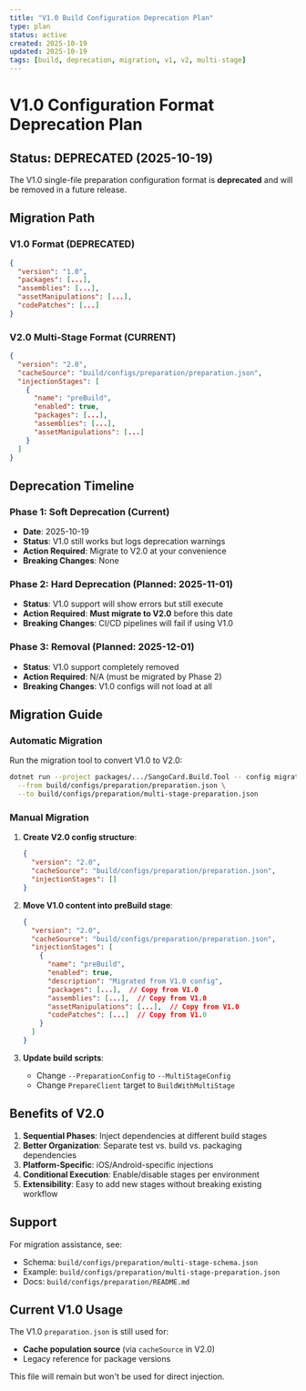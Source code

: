 ```yaml
---
title: "V1.0 Build Configuration Deprecation Plan"
type: plan
status: active
created: 2025-10-19
updated: 2025-10-19
tags: [build, deprecation, migration, v1, v2, multi-stage]
---
```


# V1.0 Configuration Format Deprecation Plan

## Status: DEPRECATED (2025-10-19)

The V1.0 single-file preparation configuration format is **deprecated** and will be removed in a future release.

## Migration Path

### V1.0 Format (DEPRECATED)

```json
{
  "version": "1.0",
  "packages": [...],
  "assemblies": [...],
  "assetManipulations": [...],
  "codePatches": [...]
}
```

### V2.0 Multi-Stage Format (CURRENT)

```json
{
  "version": "2.0",
  "cacheSource": "build/configs/preparation/preparation.json",
  "injectionStages": [
    {
      "name": "preBuild",
      "enabled": true,
      "packages": [...],
      "assemblies": [...],
      "assetManipulations": [...]
    }
  ]
}
```

## Deprecation Timeline

### Phase 1: Soft Deprecation (Current)

- **Date**: 2025-10-19
- **Status**: V1.0 still works but logs deprecation warnings
- **Action Required**: Migrate to V2.0 at your convenience
- **Breaking Changes**: None

### Phase 2: Hard Deprecation (Planned: 2025-11-01)

- **Status**: V1.0 support will show errors but still execute
- **Action Required**: **Must migrate to V2.0** before this date
- **Breaking Changes**: CI/CD pipelines will fail if using V1.0

### Phase 3: Removal (Planned: 2025-12-01)

- **Status**: V1.0 support completely removed
- **Action Required**: N/A (must be migrated by Phase 2)
- **Breaking Changes**: V1.0 configs will not load at all

## Migration Guide

### Automatic Migration

Run the migration tool to convert V1.0 to V2.0:

```bash
dotnet run --project packages/.../SangoCard.Build.Tool -- config migrate \
  --from build/configs/preparation/preparation.json \
  --to build/configs/preparation/multi-stage-preparation.json
```

### Manual Migration

1. **Create V2.0 config structure**:

   ```json
   {
     "version": "2.0",
     "cacheSource": "build/configs/preparation/preparation.json",
     "injectionStages": []
   }
   ```

2. **Move V1.0 content into preBuild stage**:

   ```json
   {
     "version": "2.0",
     "cacheSource": "build/configs/preparation/preparation.json",
     "injectionStages": [
       {
         "name": "preBuild",
         "enabled": true,
         "description": "Migrated from V1.0 config",
         "packages": [...],  // Copy from V1.0
         "assemblies": [...],  // Copy from V1.0
         "assetManipulations": [...],  // Copy from V1.0
         "codePatches": [...]  // Copy from V1.0
       }
     ]
   }
   ```

3. **Update build scripts**:
   - Change `--PreparationConfig` to `--MultiStageConfig`
   - Change `PrepareClient` target to `BuildWithMultiStage`

## Benefits of V2.0

1. **Sequential Phases**: Inject dependencies at different build stages
2. **Better Organization**: Separate test vs. build vs. packaging dependencies
3. **Platform-Specific**: iOS/Android-specific injections
4. **Conditional Execution**: Enable/disable stages per environment
5. **Extensibility**: Easy to add new stages without breaking existing workflow

## Support

For migration assistance, see:

- Schema: `build/configs/preparation/multi-stage-schema.json`
- Example: `build/configs/preparation/multi-stage-preparation.json`
- Docs: `build/configs/preparation/README.md`

## Current V1.0 Usage

The V1.0 `preparation.json` is still used for:

- **Cache population source** (via `cacheSource` in V2.0)
- Legacy reference for package versions

This file will remain but won't be used for direct injection.
